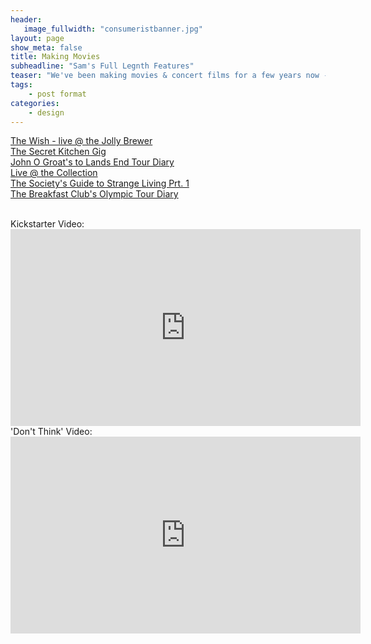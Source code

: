 ```yaml
---
header:
   image_fullwidth: "consumeristbanner.jpg"
layout: page
show_meta: false
title: Making Movies
subheadline: "Sam's Full Legnth Features"
teaser: "We've been making movies & concert films for a few years now - Here's our filmography!!!"
tags:
    - post format
categories:
    - design 
---
```

<!--more-->
 <a href="https://itunes.apple.com/us/album/the-consumerist-pt-1-ep/id1271421915">The Wish - live @ the Jolly Brewer</a><br>
 <a href="https://itunes.apple.com/us/album/the-consumerist-pt-1-ep/id1271421915">The Secret Kitchen Gig</a><br>
 <a href="https://itunes.apple.com/us/album/the-consumerist-pt-1-ep/id1271421915">John O Groat's to Lands End Tour Diary</a><br>
 <a href="https://itunes.apple.com/us/album/the-consumerist-pt-1-ep/id1271421915">Live @ the Collection</a><br>
   <a href="https://itunes.apple.com/us/album/the-consumerist-pt-1-ep/id1271421915">The Society's Guide to Strange Living Prt. 1</a><br>
 <a href="https://itunes.apple.com/us/album/the-consumerist-pt-1-ep/id1271421915">The Breakfast Club's Olympic Tour Diary</a><br>

<br>
 Kickstarter Video:<br>
  <iframe width="560" height="315" src="https://www.youtube.com/embed/nUOizyHPPg4" frameborder="0" allowfullscreen></iframe>
<br>
 'Don't Think' Video:<br>
<iframe width="560" height="315" src="https://www.youtube.com/embed/WWcIWTS2Wmo" frameborder="0" allowfullscreen></iframe>
